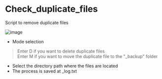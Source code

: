 # Check_duplicate_files
Script to remove duplicate files

![image](https://user-images.githubusercontent.com/110773590/222445398-dab83221-f9cf-49ba-801a-37008cf95af5.png)
- Mode selection
>Enter D if you want to delete duplicate files<br />
>Enter M if you want to move the duplicate file to the "_backup" folder<br />
- Select the directory path where the files are located
- The process is saved at _log.txt
